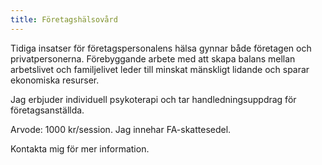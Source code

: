 ```yaml
---
title: Företagshälsovård
---
```


Tidiga insatser för företagspersonalens hälsa gynnar både företagen och privatpersonerna. Förebyggande arbete med att skapa balans mellan arbetslivet och familjelivet leder till minskat mänskligt lidande och sparar ekonomiska resurser.

Jag erbjuder individuell psykoterapi och tar handledningsuppdrag för företagsanställda.

Arvode: 1000 kr/session. Jag innehar FA-skattesedel.

Kontakta mig för mer information.

